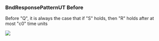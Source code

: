 ### BndResponsePatternUT Before

Before "Q", it is always the case that if "S" holds, then "R" holds after at most "c0" time units

![](/img/patterns/BndResponsePatternUT_Before.svg)
